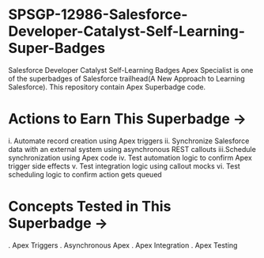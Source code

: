 # SPSGP-12986-Salesforce-Developer-Catalyst-Self-Learning-Super-Badges
Salesforce Developer Catalyst Self-Learning Badges
Apex Specialist is one of the superbadges of Salesforce trailhead(A New Approach to Learning Salesforce). 
This repository contain Apex Superbadge code.


# Actions to Earn This Superbadge ->

i.  Automate record creation using Apex triggers
ii. Synchronize Salesforce data with an external system using asynchronous REST callouts
iii.Schedule synchronization using Apex code
iv. Test automation logic to confirm Apex trigger side effects
v.  Test integration logic using callout mocks
vi. Test scheduling logic to confirm action gets queued

# Concepts Tested in This Superbadge ->

. Apex Triggers
. Asynchronous Apex
. Apex Integration
. Apex Testing
